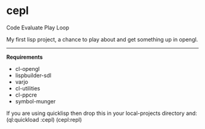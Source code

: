 cepl
====

Code Evaluate Play Loop

My first lisp project, a chance to play about and get something up in opengl.

-----

**Requirements**

* cl-opengl
* lispbuilder-sdl
* varjo
* cl-utilities
* cl-ppcre
* symbol-munger

If you are using quicklisp then drop this in your local-projects directory and:
    (ql:quickload :cepl)
    (cepl:repl)
